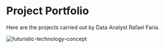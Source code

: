# Project Portfolio

Here are the projects carried out by Data Analyst Rafael Faria.

![futuristic-technology-concept](https://github.com/user-attachments/assets/c20211c1-d9e3-4d5d-bc50-7acd4a4eda79)
